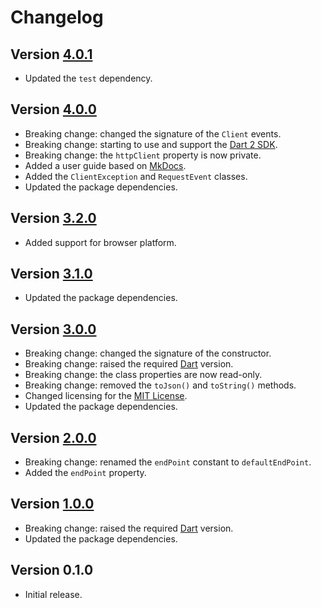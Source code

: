 # Changelog

## Version [4.0.1](https://github.com/cedx/free-mobile.dart/compare/v4.0.0...v4.0.1)
- Updated the `test` dependency.

## Version [4.0.0](https://github.com/cedx/free-mobile.dart/compare/v3.2.0...v4.0.0)
- Breaking change: changed the signature of the `Client` events.
- Breaking change: starting to use and support the [Dart 2 SDK](https://www.dartlang.org/tools/sdk).
- Breaking change: the `httpClient` property is now private.
- Added a user guide based on [MkDocs](http://www.mkdocs.org).
- Added the `ClientException` and `RequestEvent` classes.
- Updated the package dependencies.

## Version [3.2.0](https://github.com/cedx/free-mobile.dart/compare/v3.1.0...v3.2.0)
- Added support for browser platform.

## Version [3.1.0](https://github.com/cedx/free-mobile.dart/compare/v3.0.0...v3.1.0)
- Updated the package dependencies.

## Version [3.0.0](https://github.com/cedx/free-mobile.dart/compare/v2.0.0...v3.0.0)
- Breaking change: changed the signature of the constructor.
- Breaking change: raised the required [Dart](https://www.dartlang.org) version.
- Breaking change: the class properties are now read-only.
- Breaking change: removed the `toJson()` and `toString()` methods.
- Changed licensing for the [MIT License](https://opensource.org/licenses/MIT).
- Updated the package dependencies.

## Version [2.0.0](https://github.com/cedx/free-mobile.dart/compare/v1.0.0...v2.0.0)
- Breaking change: renamed the `endPoint` constant to `defaultEndPoint`.
- Added the `endPoint` property.

## Version [1.0.0](https://github.com/cedx/free-mobile.dart/compare/v0.1.0...v1.0.0)
- Breaking change: raised the required [Dart](https://www.dartlang.org) version.
- Updated the package dependencies.

## Version 0.1.0
- Initial release.
